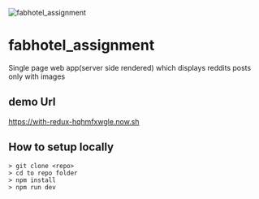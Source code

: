 ![fabhotel_assignment](https://s3.ap-south-1.amazonaws.com/affiliatecubber/images/partner_logo/fabhotels.jpg)
# fabhotel_assignment
Single page web app(server side rendered) which displays reddits posts only with images

## demo Url

https://with-redux-hqhmfxwgle.now.sh

## How to setup locally
```
> git clone <repo>
> cd to repo folder
> npm install
> npm run dev
```


